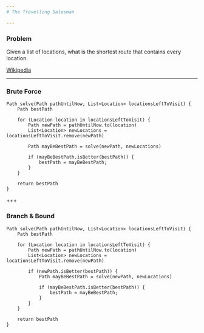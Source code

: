 ```yaml
---
# The Travelling Salesman

---
```


### Problem

Given a list of locations, what is the shortest route that contains every location.

[Wikipedia](https://en.wikipedia.org/wiki/Travelling_salesman_problem)

---

### Brute Force

```
Path solve(Path pathUntilNow, List<Location> locationsLeftToVisit) {
    Path bestPath

    for (Location location in locationsLeftToVisit) {
        Path newPath = pathUntilNow.to(location)
        List<Location> newLocations = locationsLeftToVisit.remove(newPath)

        Path mayBeBestPath = solve(newPath, newLocations)

        if (mayBeBestPath.isBetter(bestPath)) {
            bestPath = mayBeBestPath;
        }
    }

    return bestPath
}
```

+++

### Branch & Bound

```
Path solve(Path pathUntilNow, List<Location> locationsLeftToVisit) {
    Path bestPath

    for (Location location in locationsLeftToVisit) {
        Path newPath = pathUntilNow.to(location)
        List<Location> newLocations = locationsLeftToVisit.remove(newPath)

        if (newPath.isBetter(bestPath)) {
            Path mayBeBestPath = solve(newPath, newLocations)

            if (mayBeBestPath.isBetter(bestPath)) {
                bestPath = mayBeBestPath;
            }
        }
    }

    return bestPath
}
```